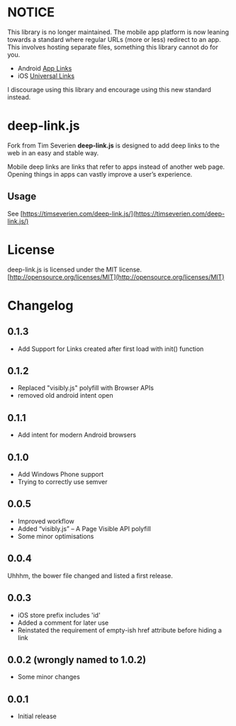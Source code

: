 # NOTICE

This library is no longer maintained. The mobile app platform is now leaning towards a standard where regular URLs (more or less) redirect to an app. This involves hosting separate files, something this library cannot do for you.

- Android [App Links](https://developer.android.com/training/app-links/index.html)
- iOS [Universal Links](https://developer.apple.com/library/ios/documentation/General/Conceptual/AppSearch/UniversalLinks.html)

I discourage using this library and encourage using this new standard instead.

# deep-link.js
Fork from Tim Severien
**deep-link.js** is designed to add deep links to the web in an easy and stable way.

Mobile deep links are links that refer to apps instead of another web page. Opening things in apps can vastly improve a user’s experience.

## Usage

See [https://timseverien.com/deep-link.js/](https://timseverien.com/deep-link.js/)

# License

deep-link.js is licensed under the MIT license.
[http://opensource.org/licenses/MIT](http://opensource.org/licenses/MIT)

# Changelog

## 0.1.3
- Add Support for Links created after first load with init() function

## 0.1.2
- Replaced "visibly.js" polyfill with Browser APIs
- removed old android intent open

## 0.1.1
- Add intent for modern Android browsers

## 0.1.0

- Add Windows Phone support
- Trying to correctly use semver

## 0.0.5

- Improved workflow
- Added “visibly.js” – A Page Visible API polyfill
- Some minor optimisations

## 0.0.4

Uhhhm, the bower file changed and listed a first release.

## 0.0.3

- iOS store prefix includes 'id'
- Added a comment for later use
- Reinstated the requirement of empty-ish href attribute before hiding a link

## 0.0.2 (wrongly named to 1.0.2)

- Some minor changes

## 0.0.1

- Initial release
